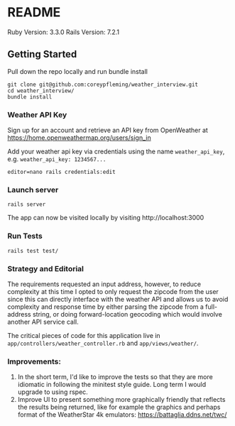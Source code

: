 # README

Ruby Version: 3.3.0
Rails Version: 7.2.1

## Getting Started

Pull down the repo locally and run bundle install 

````
git clone git@github.com:coreypfleming/weather_interview.git
cd weather_interview/ 
bundle install
````

### Weather API Key
Sign up for an account and retrieve an API key from OpenWeather at https://home.openweathermap.org/users/sign_in

Add your weather api key via credentials using the name  `weather_api_key`, e.g. `weather_api_key: 1234567...`

````
editor=nano rails credentials:edit
````

### Launch server

````
rails server
````
The app can now be visited locally by visiting http://localhost:3000

### Run Tests
```
rails test test/
```

### Strategy and Editorial

The requirements requested an input address, however, to reduce complexity at this time I opted to only request the zipcode from the user since this can directly interface with the weather API and allows us to avoid complexity and response time by either parsing the zipcode from a full-address string, or doing forward-location geocoding which would involve another API service call.

The critical pieces of code for this application live in `app/controllers/weather_controller.rb` and `app/views/weather/`.


### Improvements:
1. In the short term, I'd like to improve the tests so that they are more idiomatic in following the minitest style guide. Long term I would upgrade to using rspec.
2. Improve UI to present something more graphically friendly that reflects the results being returned, like for example the graphics and perhaps format of the WeatherStar 4k emulators: https://battaglia.ddns.net/twc/

